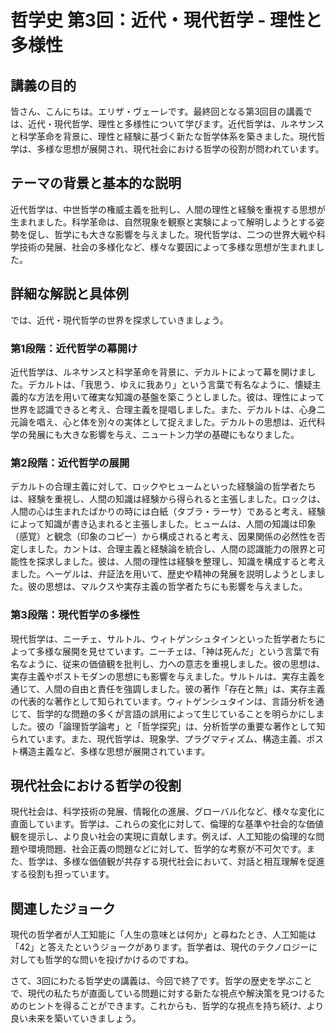 # 哲学史 第3回：近代・現代哲学 - 理性と多様性

## 講義の目的

皆さん、こんにちは。エリザ・ヴェーレです。最終回となる第3回目の講義では、近代・現代哲学、理性と多様性について学びます。近代哲学は、ルネサンスと科学革命を背景に、理性と経験に基づく新たな哲学体系を築きました。現代哲学は、多様な思想が展開され、現代社会における哲学の役割が問われています。

## テーマの背景と基本的な説明

近代哲学は、中世哲学の権威主義を批判し、人間の理性と経験を重視する思想が生まれました。科学革命は、自然現象を観察と実験によって解明しようとする姿勢を促し、哲学にも大きな影響を与えました。現代哲学は、二つの世界大戦や科学技術の発展、社会の多様化など、様々な要因によって多様な思想が生まれました。

## 詳細な解説と具体例

では、近代・現代哲学の世界を探求していきましょう。

### 第1段階：近代哲学の幕開け

近代哲学は、ルネサンスと科学革命を背景に、デカルトによって幕を開けました。デカルトは、「我思う、ゆえに我あり」という言葉で有名なように、懐疑主義的な方法を用いて確実な知識の基盤を築こうとしました。彼は、理性によって世界を認識できると考え、合理主義を提唱しました。また、デカルトは、心身二元論を唱え、心と体を別々の実体として捉えました。デカルトの思想は、近代科学の発展にも大きな影響を与え、ニュートン力学の基礎にもなりました。

### 第2段階：近代哲学の展開

デカルトの合理主義に対して、ロックやヒュームといった経験論の哲学者たちは、経験を重視し、人間の知識は経験から得られると主張しました。ロックは、人間の心は生まれたばかりの時には白紙（タブラ・ラーサ）であると考え、経験によって知識が書き込まれると主張しました。ヒュームは、人間の知識は印象（感覚）と観念（印象のコピー）から構成されると考え、因果関係の必然性を否定しました。カントは、合理主義と経験論を統合し、人間の認識能力の限界と可能性を探求しました。彼は、人間の理性は経験を整理し、知識を構成すると考えました。ヘーゲルは、弁証法を用いて、歴史や精神の発展を説明しようとしました。彼の思想は、マルクスや実存主義の哲学者たちにも影響を与えました。

### 第3段階：現代哲学の多様性

現代哲学は、ニーチェ、サルトル、ウィトゲンシュタインといった哲学者たちによって多様な展開を見せています。ニーチェは、「神は死んだ」という言葉で有名なように、従来の価値観を批判し、力への意志を重視しました。彼の思想は、実存主義やポストモダンの思想にも影響を与えました。サルトルは、実存主義を通じて、人間の自由と責任を強調しました。彼の著作「存在と無」は、実存主義の代表的な著作として知られています。ウィトゲンシュタインは、言語分析を通じて、哲学的な問題の多くが言語の誤用によって生じていることを明らかにしました。彼の「論理哲学論考」と「哲学探究」は、分析哲学の重要な著作として知られています。また、現代哲学は、現象学、プラグマティズム、構造主義、ポスト構造主義など、多様な思想が展開されています。

## 現代社会における哲学の役割

現代社会は、科学技術の発展、情報化の進展、グローバル化など、様々な変化に直面しています。哲学は、これらの変化に対して、倫理的な基準や社会的な価値観を提示し、より良い社会の実現に貢献します。例えば、人工知能の倫理的な問題や環境問題、社会正義の問題などに対して、哲学的な考察が不可欠です。また、哲学は、多様な価値観が共存する現代社会において、対話と相互理解を促進する役割も担っています。

## 関連したジョーク

現代の哲学者が人工知能に「人生の意味とは何か」と尋ねたとき、人工知能は「42」と答えたというジョークがあります。哲学者は、現代のテクノロジーに対しても哲学的な問いを投げかけるのですね。

さて、3回にわたる哲学史の講義は、今回で終了です。哲学の歴史を学ぶことで、現代の私たちが直面している問題に対する新たな視点や解決策を見つけるためのヒントを得ることができます。これからも、哲学的な視点を持ち続け、より良い未来を築いていきましょう。
